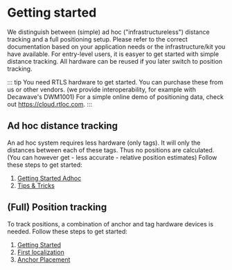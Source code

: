
# Getting started
We distinguish between (simple) ad hoc ("infrastructureless") distance tracking and a full positioning setup. Please refer to the correct documentation based on your application needs or the infrastructure/kit you have available. For entry-level users, it is easyer to get started with simple distance tracking. All hardware can be reused if you later switch to position tracking.

::: tip
  You need RTLS hardware to get started. You can purchase these from us or other vendors. (we provide interoperability, for example with Decawave's DWM1001)
  For a simple online demo of positioning data, check out <a href="https://cloud.rtloc.com">https://cloud.rtloc.com</a>.
:::

## Ad hoc distance tracking
An ad hoc system requires less hardware (only tags). It will only the distances between each of these tags. Thus no positions are calculated. (You can however get - less accurate - relative position estimates)
Follow these steps to get started:
1. [Getting Started Adhoc](/install/adhoc_getting_started.html)
2. [Tips & Tricks](install/adhoc_tips.html)

## (Full) Position tracking
To track positions, a combination of anchor and tag hardware devices is needed. Follow these steps to get started:
1. [Getting Started](/install/getting_started.html)
2. [First localization](/install/firststeps.html)
3. [Anchor Placement](/install/anchor_placement.html)
